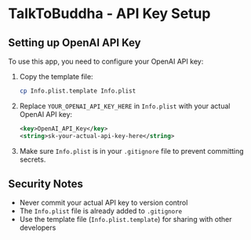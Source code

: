 # TalkToBuddha - API Key Setup

## Setting up OpenAI API Key

To use this app, you need to configure your OpenAI API key:

1. Copy the template file:
   ```bash
   cp Info.plist.template Info.plist
   ```

2. Replace `YOUR_OPENAI_API_KEY_HERE` in `Info.plist` with your actual OpenAI API key:
   ```xml
   <key>OpenAI_API_Key</key>
   <string>sk-your-actual-api-key-here</string>
   ```

3. Make sure `Info.plist` is in your `.gitignore` file to prevent committing secrets.

## Security Notes

- Never commit your actual API key to version control
- The `Info.plist` file is already added to `.gitignore`
- Use the template file (`Info.plist.template`) for sharing with other developers

